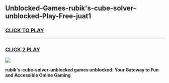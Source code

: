 
## Unblocked-Games-rubik's-cube-solver-unblocked-Play-Free-juat1
<h3>
<a href="https://premium76.site?title=rubik's-cube-solver-unblocked&ref=10A">CLICK TO PLAY</a></h3>
<hr>

<h3>
<a href="https://premium76.site?title=rubik's-cube-solver-unblocked&ref=10A">CLICK 2 PLAY</a>
  
</h3>

<a href="https://premium76.site?title=rubik's-cube-solver-unblocked&ref=10A"><img src="https://clearcache.store/games.png"></a>


**rubik's-cube-solver-unblocked games unblocked: Your Gateway to Fun and Accessible Online Gaming**
